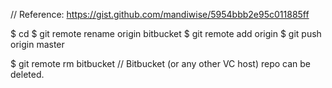 // Reference: https://gist.github.com/mandiwise/5954bbb2e95c011885ff

$ cd <repo-directory>
$ git remote rename origin bitbucket
$ git remote add origin <github-url>
$ git push origin master

$ git remote rm bitbucket
// Bitbucket (or any other VC host) repo can be deleted.
